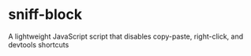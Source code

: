# sniff-block
A lightweight JavaScript script that disables copy-paste, right-click, and devtools shortcuts
